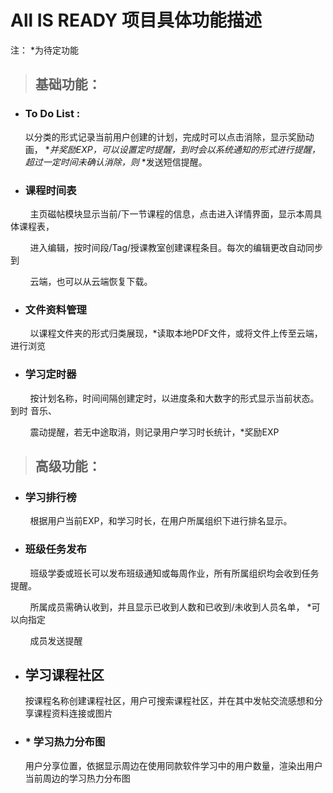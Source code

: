 # All IS READY 项目具体功能描述

注： *为待定功能

> ## 基础功能：

- ### To Do List :
  
  以分类的形式记录当前用户创建的计划，完成时可以点击消除，显示奖励动画， **并奖励EXP，可以设置定时提醒，到时会以系统通知的形式进行提醒，超过一定时间未确认消除，则*  *发送短信提醒。

- ### 课程时间表

        主页磁帖模块显示当前/下一节课程的信息，点击进入详情界面，显示本周具体课程表，

        进入编辑，按时间段/Tag/授课教室创建课程条目。每次的编辑更改自动同步到

        云端，也可以从云端恢复下载。

- ### 文件资料管理

        以课程文件夹的形式归类展现，*读取本地PDF文件，或将文件上传至云端，进行浏览

- ### 学习定时器

        按计划名称，时间间隔创建定时，以进度条和大数字的形式显示当前状态。到时 音乐、

        震动提醒，若无中途取消，则记录用户学习时长统计，*奖励EXP

> ## 高级功能：

- ### 学习排行榜

        根据用户当前EXP，和学习时长，在用户所属组织下进行排名显示。

- ### 班级任务发布

        班级学委或班长可以发布班级通知或每周作业，所有所属组织均会收到任务提醒。

        所属成员需确认收到，并且显示已收到人数和已收到/未收到人员名单， *可以向指定

        成员发送提醒        

- ## 学习课程社区
  
  按课程名称创建课程社区，用户可搜索课程社区，并在其中发帖交流感想和分享课程资料连接或图片

- ### * 学习热力分布图
  
  用户分享位置，依据显示周边在使用同款软件学习中的用户数量，渲染出用户当前周边的学习热力分布图
